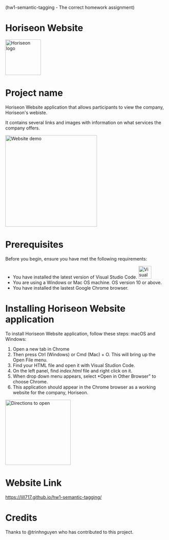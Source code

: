 (hw1-semantic-tagging - The correct homework assignment)
# Horiseon Website

<img width="111" alt="Horiseon logo" src="https://user-images.githubusercontent.com/84090538/120901986-711f2480-c603-11eb-90bf-5dddfe829acc.png" />

# Project name
Horiseon Website application that allows participants to view the company, Horiseon's webiste.

It contains several links and images with information on what services the company offers. 

<img width="286" alt="Website demo" src="https://user-images.githubusercontent.com/84090538/120901800-80ea3900-c602-11eb-9e54-4de432d46f0d.png" />

# Prerequisites
Before you begin, ensure you have met the following requirements:
* You have installed the latest version of Visual Studio Code. <img width="40" alt="Visual Studio Code logo" src="https://user-images.githubusercontent.com/84090538/120902068-d96e0600-c603-11eb-9b59-949a731514b4.png" />
* You are using a Windows or Mac OS machine. OS version 10 or above.
* You have installed the lastest Google Chrome browser.

# Installing Horiseon Website application
To install Horiseon Website application, follow these steps:
macOS and Windows:
1. Open a new tab in Chrome
2. Then press Ctrl (Windows) or Cmd (Mac) + O. This will bring up the Open File menu. 
4. Find your HTML file and open it with Visual Studion Code.
5. On the left panel, find *index.html* file and right click on it.
6. When drop down menu appears, select *Open in Other Browser" to choose Chrome.
7. This application should appear in the Chrome browser as a working website for the company, Horiseon.
<img width="204" alt="Directions to open" src="https://user-images.githubusercontent.com/84090538/120901902-0a017000-c603-11eb-9241-723a6de5f306.png" />

# Website Link
https://lill717.github.io/hw1-semantic-tagging/

# Credits
Thanks to @trinhnguyen who has contributed to this project.














